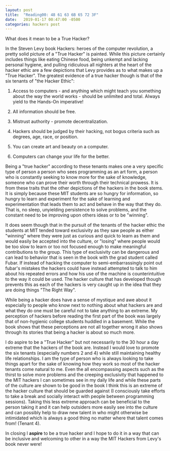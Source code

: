 ```yaml
---
layout: post
title:  "Reading00: 48 61 63 6B 65 72 3F"
date:   2019-01-17 00:47:00 -0500
categories: hackers post
---
```


What does it mean to be a True Hacker?

In the Steven Levy book Hackers: heroes of the computer revolution, a pretty solid picture of a "True Hacker" is painted. While this picture certainly includes things like eating Chinese food, being unkempt and lacking personal hygiene, and pulling ridiculous all nighters at the heart of the hacker ethic are a few depictions that Levy provides as to what makes up a "True Hacker". The greatest evidence of a true hacker though is that of the six tenants of "the Hacker Ethic":

1. Access to computers - and anything which might teach you something about the way the world works - should be unlimited and total. Always yield to the Hands-On imperative!

2. All information should be free.

3. Mistrust authority - promote decentralization.

4. Hackers should be judged by their hacking, not bogus criteria such as degrees, age, race, or position.

5. You can create art and beauty on a computer.

6. Computers can change your life for the better.

Being a "true hacker" according to these tenants makes one a very specific type of person a person who sees programming as an art form, a person who is constantly seeking to know more for the sake of knowledge, someone who can prove their worth through their technical prowess. It is from these traits that the other depictions of the hackers in the book stems. It is simply because these MIT students are so hungry for information, so hungry to learn and experiment for the sake of learning and experimentation that leads them to act and behave in the way that they do. That is, no sleep, unyielding persistence to solve problems, and the constant need to be improving upon others ideas or to be "winning". 


It does seem though that in the pursuit of the tenants of the hacker ethic the students at MIT tended toward exclusivity as they saw people as either "winning" where they were just as curious and quick to learn as them and would easily be accepted into the culture, or "losing" where people would be too slow to learn or too not focused enough to make meaningful contributions to the group. This type of exclusivity can be dangerous and can lead to behavior that is seen in the book with the grad student called Fubar. If instead of hacking the computer to semi-embarrassingly point out fubar's mistakes the hackers could have instead attempted to talk to him about his repeated errors and how his use of the machine is counterintuitive to the way it could be used. The hacker culture that has developed though prevents this as each of the hackers is very caught up in the idea that they are doing things "The Right Way". 

While being a hacker does have a sense of mystique and awe about it especially to people who know next to nothing about what hackers are and what they do one must be careful not to take anything to an extreme. My perception of hackers before reading the first part of the book was largely that of non-hygienic college students huddled in a basement. While the book shows that these perceptions are not all together wrong it also shows through its stories that being a hacker is about so much more.

I do aspire to be a "True Hacker" but not necessarily to the 30 hour a day extreme that the hackers of the book are. Instead I would love to promote the six tenants (especially numbers 2 and 4) while still maintaining healthy life relationships. I am the type of person who is always looking to take things apart for the sake of knowing how they work so most of the hacker tenants come natural to me. Even the all encompassing aspects such as the thirst to solve more problems and the creeping exclusivity that happened to the MIT hackers I can sometimes see in my daily life and while these parts of the culture are shown to be good in the book I think this is an extreme of the hacker culture that should be guarded against (I consciously take efforts to take a break and socially interact with people between programming sessions). Taking this less extreme approach can be beneficial to the person taking it and it can help outsiders more easily see into the culture and can possibly help to draw new talent in who might otherwise be intimidated which is always a good thing no matter where that talent comes from! (Tenant 4).  

In closing I **aspire** to be a true hacker and I hope to do it in a way that can be inclusive and welcoming to other in a way the MIT Hackers from Levy's book never were!
